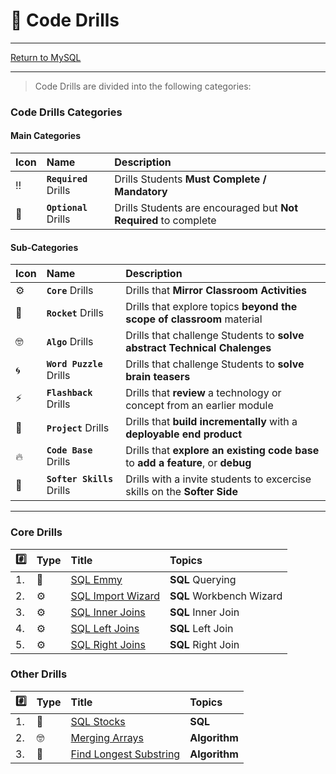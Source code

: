 # :dart: Code Drills

<hr> 

[Return to MySQL](../../../README.md#mysql)

<hr>

> Code Drills are divided into the following categories: 

### Code Drills Categories

#### **Main Categories**

| Icon | Name | Description |
|:--|:--|:--|
| :bangbang:  | **`Required`** Drills  | Drills Students **Must Complete / Mandatory** |
| :diamond_shape_with_a_dot_inside:  | **`Optional`** Drills  | Drills Students are encouraged but **Not Required** to complete |

#### **Sub-Categories**

| Icon | Name | Description |
|:--|:--|:--|
| :gear:  | **`Core`** Drills  | Drills that **Mirror Classroom Activities**|
| :rocket:  | **`Rocket`** Drills  | Drills that explore topics **beyond the scope of classroom** material  |
| :nerd_face: | **`Algo`** Drills  | Drills that challenge Students to **solve abstract Technical Chalenges** |
| :cyclone: | **`Word Puzzle`** Drills  | Drills that challenge Students to **solve brain teasers**  |
|  :zap: | **`Flashback`** Drills  | Drills that **review** a technology or concept from an earlier module  |
| :triangular_flag_on_post: | **`Project`** Drills  | Drills that **build incrementally** with a **deployable end product** |
| :fire:  | **`Code Base`** Drills  | Drills that **explore an existing code base** to **add a feature**, or **debug** |
| :radio_button: | **`Softer Skills`** Drills  | Drills with a invite students to excercise skills on the **Softer Side** |

<hr> 

### Core Drills
| :hash: | Type | Title | Topics|
| :-- | :-- | :-- |:-- |
| 1. | :triangular_flag_on_post: | [SQL Emmy](./00-required-code-drills/01-proj-sql-emmy) | **SQL** Querying
| 2. | :gear: | [SQL Import Wizard](./00-required-code-drills/02-core-sql-import-wizard) | **SQL** Workbench Wizard
| 3. | :gear: | [SQL Inner Joins](./00-required-code-drills/03-core-sql-inner-join) | **SQL** Inner Join
| 4. | :gear: | [SQL Left Joins](./00-required-code-drills/04-core-sql-left-join) | **SQL** Left Join
| 5. | :gear: | [SQL Right Joins](./00-required-code-drills/05-core-sql-right-join) | **SQL** Right Join

### Other Drills
| :hash: | Type | Title | Topics|
| :-- | :-- | :-- |:-- |
| 1. | :rocket: | [SQL Stocks](./01-optional-code-drills/01-rock-sql-stocks) | **SQL**
| 2. | :nerd_face: | [Merging Arrays](./01-optional-code-drills/02-algo-array-merge) | **Algorithm**
| 3. | :rocket: | [Find Longest Substring](./01-optional-code-drills/03-rock-longest-substring) | **Algorithm**
